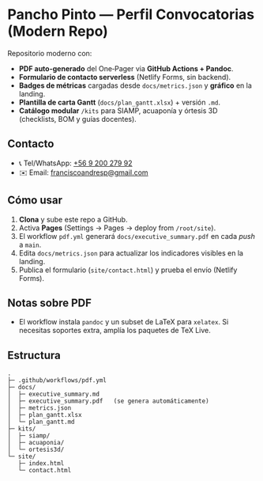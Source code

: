 # Pancho Pinto — Perfil Convocatorias (Modern Repo)

Repositorio moderno con:
- **PDF auto-generado** del One‑Pager via **GitHub Actions + Pandoc**.
- **Formulario de contacto serverless** (Netlify Forms, sin backend).
- **Badges de métricas** cargadas desde `docs/metrics.json` y **gráfico** en la landing.
- **Plantilla de carta Gantt** (`docs/plan_gantt.xlsx`) + versión `.md`.
- **Catálogo modular** `/kits` para SIAMP, acuaponía y órtesis 3D (checklists, BOM y guías docentes).

## Contacto
- 📞 Tel/WhatsApp: [+56 9 200 279 92](tel:+56920027992)
- ✉️ Email: [franciscoandresp@gmail.com](mailto:franciscoandresp@gmail.com)

## Cómo usar
1. **Clona** y sube este repo a GitHub.
2. Activa **Pages** (Settings → Pages → deploy from `/root/site`).
3. El workflow `pdf.yml` generará `docs/executive_summary.pdf` en cada *push* a `main`.
4. Edita `docs/metrics.json` para actualizar los indicadores visibles en la landing.
5. Publica el formulario (`site/contact.html`) y prueba el envío (Netlify Forms).

## Notas sobre PDF
- El workflow instala `pandoc` y un subset de LaTeX para `xelatex`. Si necesitas soportes extra, amplía los paquetes de TeX Live.

## Estructura
```text
.
├─ .github/workflows/pdf.yml
├─ docs/
│  ├─ executive_summary.md
│  ├─ executive_summary.pdf   (se genera automáticamente)
│  ├─ metrics.json
│  ├─ plan_gantt.xlsx
│  └─ plan_gantt.md
├─ kits/
│  ├─ siamp/
│  ├─ acuaponia/
│  └─ ortesis3d/
└─ site/
   ├─ index.html
   └─ contact.html
```
